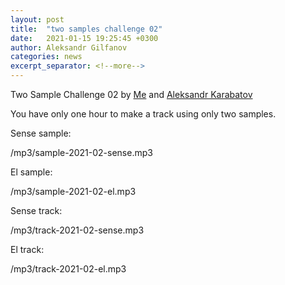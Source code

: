 ```yaml
---
layout: post
title:  "two samples challenge 02"
date:   2021-01-15 19:25:45 +0300
author: Aleksandr Gilfanov
categories: news
excerpt_separator: <!--more-->
---
```

Two Sample Challenge 02 by
[Me](https://github.com/aleksandrgilfanov) and
[Aleksandr Karabatov](https://github.com/elektron314)

You have only one hour to make a track using only two samples.
<!--more-->

Sense sample:

/mp3/sample-2021-02-sense.mp3

El sample:

/mp3/sample-2021-02-el.mp3

Sense track:

/mp3/track-2021-02-sense.mp3

El track:

/mp3/track-2021-02-el.mp3
